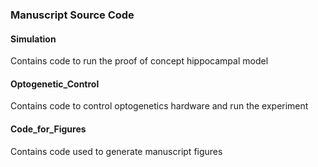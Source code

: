 ### Manuscript Source Code

#### Simulation 
Contains code to run the proof of concept hippocampal model 

#### Optogenetic_Control
Contains code to control optogenetics hardware and run the experiment

#### Code_for_Figures 
Contains code used to generate manuscript figures
